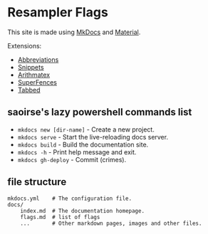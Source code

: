 # Resampler Flags

This site is made using [MkDocs](https://www.mkdocs.org) and [Material](https://squidfunk.github.io/mkdocs-material/).

Extensions:

* [Abbreviations](https://python-markdown.github.io/extensions/abbreviations/)
* [Snippets](https://facelessuser.github.io/pymdown-extensions/extensions/snippets/)
* [Arithmatex](https://facelessuser.github.io/pymdown-extensions/extensions/arithmatex/)
* [SuperFences](https://facelessuser.github.io/pymdown-extensions/extensions/superfences/)
* [Tabbed](https://facelessuser.github.io/pymdown-extensions/extensions/tabbed/)


## saoirse's lazy powershell commands list

* `mkdocs new [dir-name]` - Create a new project.
* `mkdocs serve` - Start the live-reloading docs server.
* `mkdocs build` - Build the documentation site.
* `mkdocs -h` - Print help message and exit.
* `mkdocs gh-deploy` - Commit (crimes).

## file structure

    mkdocs.yml    # The configuration file.
    docs/
        index.md  # The documentation homepage.
		flags.md  # list of flags
        ...       # Other markdown pages, images and other files.
